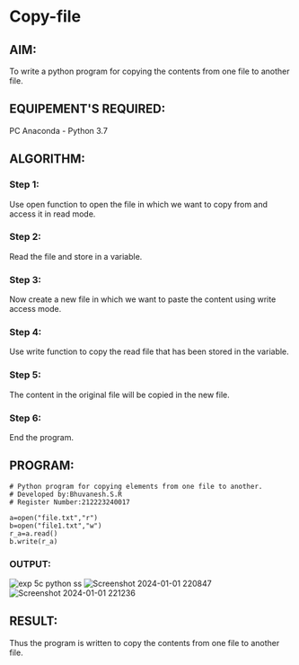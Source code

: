 # Copy-file
## AIM:
To write a python program for copying the contents from one file to another file.
## EQUIPEMENT'S REQUIRED: 
PC
Anaconda - Python 3.7
## ALGORITHM: 
### Step 1:
Use open function to open the file in which we want to copy from and access it in read mode.
### Step 2: 
Read the file and store in a variable.
### Step 3: 
Now create a new file in which we want to paste the content using write access mode.
### Step 4:  
Use write function to copy the read file that has been stored in the variable.
### Step 5: 
The content in the original file will be copied in the new file.
### Step 6: 
End the program.
## PROGRAM:
```
# Python program for copying elements from one file to another.
# Developed by:Bhuvanesh.S.R
# Register Number:212223240017

a=open("file.txt","r")
b=open("file1.txt","w")
r_a=a.read()
b.write(r_a)
```
### OUTPUT:
![exp 5c python ss](https://github.com/Bhuvanesh-Suresh/copy-file/assets/145742661/5c05679e-a389-4c61-a4e7-4e770924bacc)
![Screenshot 2024-01-01 220847](https://github.com/Bhuvanesh-Suresh/copy-file/assets/145742661/008e409f-0676-4e3a-bcaf-d51f4d1f9022)
![Screenshot 2024-01-01 221236](https://github.com/Bhuvanesh-Suresh/copy-file/assets/145742661/a00bb663-6175-4570-b640-9b8c9e960fb0)



## RESULT:
Thus the program is written to copy the contents from one file to another file.

